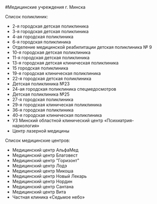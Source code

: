 #Медицинские учреждения г. Минска

Список поликлиник:
* 2-я городская детская поликлиника
* 3-я городская детская поликлиника
* 4-ая городская поликлиника
* 6-я городская поликлиника
* Отделение медицинской реабилитации детская поликлиника № 9
* 10-я городская детская поликлиника
* 11-я городская детская поликлиника
* 13-я городская детская клиническая поликлиника
* 15 городская поликлиника
* 19-я городская клиническая поликлиника
* 22-я городская детская поликлиника
* Детская поликлиника №23
* 24-ая городская поликлиника спецмедосмотров
* Детская поликлиника №25
* 27-я городская поликлиника
* 29-я городская клиническая поликлиника
* 36-я городская поликлиника
* 40-я городская клиническая поликлиника
* УЗ Минский областной клинический центр «Психиатрия-наркология»
* Центр лазерной медицины

Список медицинские центров:
* Медицинский центр АльфаМед
* Медицинский центр Благовест
* Медицинский центр "Горизонт"
* Медицинский центр Лодэ
* Медицинский центр Микоша
* Медицинский центр Новый Лекарь
* Медицинский центр Нордин
* Медицинский центр Сантана
* Медицинский центр Вита
* Частная клиника «Седьмое небо»
